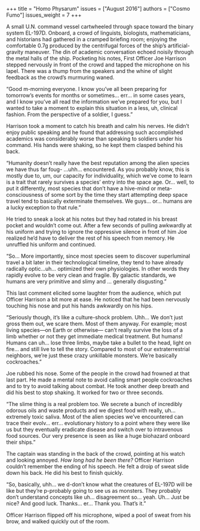 +++
title = "Homo Physarum"
issues = ["August 2016"]
authors = ["Cosmo Fumo"]
issues_weight = 7
+++

A small U.N. command vessel cartwheeled through space toward the binary system EL-197D. Onboard, a crowd of linguists, biologists, mathematicians, and historians had gathered in a cramped briefing room; enjoying the comfortable 0.7g produced by the centrifugal forces of the ship’s artificial-gravity maneuver. The din of academic conversation echoed noisily through the metal halls of the ship. Pocketing his notes, First Officer Joe Harrison stepped nervously in front of the crowd and tapped the microphone on his lapel. There was a thump from the speakers and the whine of slight feedback as the crowd’s murmuring waned.

“Good m-morning everyone. I know you’ve all been preparing for tomorrow’s events for months or sometimes… err… in some cases years, and I know you’ve all read the information we’ve prepared for you, but I wanted to take a moment to explain this situation in a less, uh, clinical fashion. From the perspective of a soldier, I guess.”

Harrison took a moment to catch his breath and calm his nerves. He didn’t enjoy public speaking and he found that addressing such accomplished academics was considerably worse than speaking to soldiers under his command. His hands were shaking, so he kept them clasped behind his back.

“Humanity doesn’t really have the best reputation among the alien species we have thus far foug- …uhh… encountered. As you probably know, this is mostly due to, um, our capacity for individuality, which we’ve come to learn is a trait that rarely survives a species’ entry into the space age. Or… well, to put it differently, most species that don’t have a hive-mind or meta-consciousness of some sort by the time they start attempting deep space travel tend to basically exterminate themselves. We guys… or… humans are a lucky exception to that rule.”

He tried to sneak a look at his notes but they had rotated in his breast pocket and wouldn’t come out. After a few seconds of pulling awkwardly at his uniform and trying to ignore the oppressive silence in front of him Joe realized he’d have to deliver the rest of his speech from memory. He unruffled his uniform and continued.

“So… More importantly, since most species seem to discover superluminal travel a bit later in their technological timeline, they tend to have already radically optic…uh… optimized their own physiologies. In other words they rapidly evolve to be very clean and fragile. By galactic standards, we humans are very primitive and slimy and … generally disgusting.”

This last comment elicited some laughter from the audience, which put Officer Harrison a bit more at ease. He noticed that he had been nervously touching his nose and put his hands awkwardly on his hips.

“Seriously though, it’s like a culture-shock problem. Uhh… We don’t just gross them out, we scare them. Most of them anyway. For example; most living species—on Earth or otherwise— can’t really survive the loss of a limb whether or not they get immediate medical treatment. But humans! Humans can uh… lose three limbs, maybe take a bullet to the head, light on fire… and still live to tell the story. Compared to most of our extraterrestrial neighbors, we’re just these crazy unkillable monsters. We’re basically cockroaches.”

Joe rubbed his nose. Some of the people in the crowd had frowned at that last part. He made a mental note to avoid calling smart people cockroaches and to try to avoid talking about combat. He took another deep breath and did his best to stop shaking. It worked for two or three seconds.

“The slime thing is a real problem too. We secrete a bunch of incredibly odorous oils and waste products and we digest food with really, uh… extremely toxic saliva. Most of the alien species we’ve encountered can trace their evolv… err… evolutionary history to a point where they were like us but they eventually eradicate disease and switch over to intravenous food sources. Our very presence is seen as like a huge biohazard onboard their ships.”

The captain was standing in the back of the crowd, pointing at his watch and looking annoyed. *How long had he been there?* Officer Harrison couldn’t remember the ending of his speech. He felt a droip of sweat slide down his back. He did his best to finish quickly.

“So, basically, uhh… we d-don’t know what the creatures of EL-197D will be like but they’re p-probably going to see us as monsters. They probably don’t understand concepts like uh… disagreement so… yeah. Uh… Just be nice? And good luck. Thanks… er… Thank you. That’s it.”

Officer Harrison flipped off his microphone, wiped a pool of sweat from his brow, and walked quickly out of the room.
